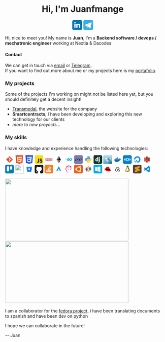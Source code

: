 <h1 align="center">Hi, I'm Juanfmange</h1>


    
   <p align="center"> <a href="https://www.linkedin.com/in/juanmange/"><img height="32" width="32" src="https://raw.githubusercontent.com/edent/SuperTinyIcons/master/images/svg/linkedin.svg" /></a>
<a href="https://t.me/therealjuanelo"><img height="32" width="32" src="https://raw.githubusercontent.com/edent/SuperTinyIcons/master/images/svg/telegram.svg" /></a></p>



Hi, nice to meet you! My name is **Juan**,
I'm a **Backend software / devops / mechatronic engineer** working at Nextia & Dacodes<br>


#### Contact

We can get in touch via [email](mailto:juanfmange@gmail.com) or [Telegram](https://t.me/therealjuanelo).<br>
If you want to find out more about me or my projects here is my [portafolio](https://juanfmange.github.io).

### My projects

Some of the projects I'm working on might not be listed here yet, but you should definitely get a decent insight!

- [Transmodal](www.transmodal.com.mx), the website for the company 
- <b>Smartcontracts</b>, I have been developing and exploring this new technology for our clients
- _more to new proyects..._

### My skills

I have knowledge and experience handling the following technologies:

<p align="left">
    <img height="28" width="28" src="https://raw.githubusercontent.com/edent/SuperTinyIcons/master/images/svg/git.svg" />
    <img height="28" width="28" src="https://raw.githubusercontent.com/edent/SuperTinyIcons/master/images/svg/html5.svg" />
    <img height="28" width="28" src="https://raw.githubusercontent.com/edent/SuperTinyIcons/master/images/svg/css3.svg" />
    <img height="28" width="28" src="https://raw.githubusercontent.com/edent/SuperTinyIcons/master/images/svg/javascript.svg" />
    <img height="28" width="28" src="https://raw.githubusercontent.com/edent/SuperTinyIcons/master/images/svg/npm.svg" />
    <img height="28" width="28" src="https://raw.githubusercontent.com/edent/SuperTinyIcons/master/images/svg/ethereum.svg" />
    <img height="28" width="28" src="https://raw.githubusercontent.com/edent/SuperTinyIcons/master/images/svg/go.svg" />
<img height="28" width="28" src="https://raw.githubusercontent.com/edent/SuperTinyIcons/master/images/svg/php.svg" />
    <img height="28" width="28" src="https://raw.githubusercontent.com/edent/SuperTinyIcons/master/images/svg/python.svg" />
<img height="28" width="28" src="https://raw.githubusercontent.com/edent/SuperTinyIcons/master/images/svg/djangoproject.svg" />
    <img height="28" width="28" src="https://raw.githubusercontent.com/edent/SuperTinyIcons/master/images/svg/flask.svg" />
    <img height="28" width="28" src="https://raw.githubusercontent.com/edent/SuperTinyIcons/master/images/svg/docker.svg" />
<img height="28" width="28" src="https://raw.githubusercontent.com/edent/SuperTinyIcons/master/images/svg/nextcloud.svg" />
    <img height="28" width="28" src="https://raw.githubusercontent.com/edent/SuperTinyIcons/master/images/svg/digitalocean.svg" />
    <img height="28" width="28" src="https://raw.githubusercontent.com/edent/SuperTinyIcons/master/images/svg/amazon_s3.svg" />
    <img height="28" width="28" src="https://raw.githubusercontent.com/edent/SuperTinyIcons/master/images/svg/trello.svg" />
    <img height="28" width="28" src="https://raw.githubusercontent.com/edent/SuperTinyIcons/master/images/svg/jira.svg" />
    <img height="28" width="28" src="https://raw.githubusercontent.com/edent/SuperTinyIcons/master/images/svg/bitbucket.svg" />
    <img height="28" width="28" src="https://raw.githubusercontent.com/edent/SuperTinyIcons/master/images/svg/github.svg" />
    <img height="28" width="28" src="https://raw.githubusercontent.com/edent/SuperTinyIcons/master/images/svg/stackoverflow.svg" />
    <img height="28" width="28" src="https://raw.githubusercontent.com/edent/SuperTinyIcons/master/images/svg/arch_linux.svg" />
<img height="28" width="28" src="https://raw.githubusercontent.com/edent/SuperTinyIcons/master/images/svg/debian.svg" />
    <img height="28" width="28" src="https://raw.githubusercontent.com/edent/SuperTinyIcons/master/images/svg/ubuntu.svg" />
    <img height="28" width="28" src="https://raw.githubusercontent.com/edent/SuperTinyIcons/master/images/svg/centos.svg" />
    <img height="28" width="28" src="https://raw.githubusercontent.com/edent/SuperTinyIcons/master/images/svg/windows.svg" />
<img height="28" width="28" src="https://raw.githubusercontent.com/edent/SuperTinyIcons/master/images/svg/redhat.svg" />
<img height="28" width="28" src="https://raw.githubusercontent.com/edent/SuperTinyIcons/master/images/svg/macos.svg" />
<img height="28" width="28" src="https://raw.githubusercontent.com/edent/SuperTinyIcons/master/images/svg/linux.svg" />
    <img height="28" width="28" src="https://raw.githubusercontent.com/edent/SuperTinyIcons/master/images/svg/sublimetext.svg" />
<img height="28" width="28" src="https://raw.githubusercontent.com/edent/SuperTinyIcons/master/images/svg/visualstudiocode.svg" />
</p>

<div>
  <img height="200px" width="400em" src="https://github-readme-stats.vercel.app/api?username=juanfmange&show_icons=true&theme=github_dark&include_all_commits=true&count_private=true"/>
  <img height="200px" width="400em" src="https://github-readme-stats.vercel.app/api/top-langs/?username=juanfmange&layout=compact&langs_count=7&theme=github_dark"/>
</div>



I am a collaborator for the [fedora project](https://start.fedoraproject.org/), i have been translating documents to spanish and have been dev on python


I hope we can collaborate in the future!

-- Juan

<!---
juanfmange/juanfmange is a ✨ special ✨ repository because its `README.md` (this file) appears on your GitHub profile.
You can click the Preview link to take a look at your changes.
--->

